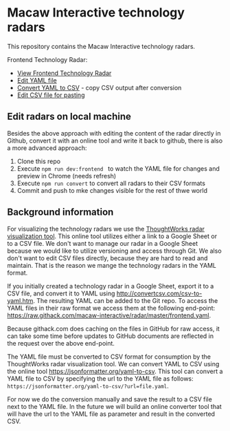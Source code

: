 # Macaw Interactive technology radars

This repository contains the Macaw Interactive technology radars.

Frontend Technology Radar:
- [View Frontend Technology Radar](https://radar.thoughtworks.com/?sheetId=https%3A%2F%2Fraw.githack.com%2Fmacaw-interactive%2Fradar%2Fmaster%2Ffrontend.csv)
- [Edit YAML file](https://github.com/macaw-interactive/radar/edit/master/frontend.yaml)
- [Convert YAML to CSV](https://jsonformatter.org/yaml-to-csv/?url=https://raw.githack.com/macaw-interactive/radar/master/frontend.yaml) - copy CSV output after conversion
- [Edit CSV file for pasting](https://github.com/macaw-interactive/radar/edit/master/frontend.csv)

## Edit radars on local machine

Besides the above approach with editing the content of the radar directly in Github, convert it with an online 
tool and write it back to github, there is also a more advanced approach:

1. Clone this repo
2. Execute ```npm run dev:frontend ``` to watch the YAML file for changes and preview in Chrome (needs refresh)
3. Execute ```npm run convert``` to convert all radars to their CSV formats
4. Commit and push to mke changes visible for the rest of thwe world

## Background information

For visualizing the technology radars we use the [ThoughtWorks radar visualization tool](https://www.thoughtworks.com/radar/how-to-byor).
This online tool utilizes either a link to a Google Sheet or to a CSV file. We don't want to manage our radar in a Google Sheet 
because we would like to utilize versioning and access through Git. We also don't want to edit CSV files directly, because they are
hard to read and maintain. That is the reason we mange the technology radars in the YAML format.

If you initially created a technology radar in a Google Sheet, export it to a CSV file, and convert it to YAML using http://convertcsv.com/csv-to-yaml.htm. The resulting YAML can be added to the Git repo. To access the YAML files in their 
raw format we access them at the following end-point: https://raw.githack.com/macaw-interactive/radar/master/frontend.yaml.

Because githack.com does caching on the files in GitHub for raw access, it can take some time before updates to GitHub documents are
reflected in the request over the above end-point.

The YAML file must be converted to CSV format for consumption by the ThoughtWorks radar visualization tool. We can convert YAML to 
CSV using the online tool https://jsonformatter.org/yaml-to-csv. This tool can convert a YAML file to CSV by specifying the url to the
YAML file as follows: ```https://jsonformatter.org/yaml-to-csv/?url=file.yaml```.

For now we do the conversion manually and save the result to a CSV file next to the YAML file. In the future we will build an online
converter tool that will have the url to the YAML file as parameter and result in the converted CSV.
